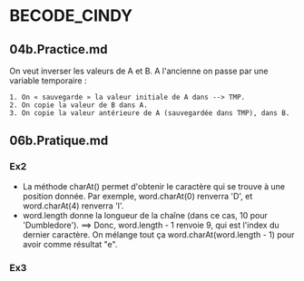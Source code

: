 # BECODE_CINDY

## 04b.Practice.md

On veut inverser les valeurs de A et B.
A l'ancienne on passe par une variable temporaire :

    1. On « sauvegarde » la valeur initiale de A dans --> TMP.
    2. On copie la valeur de B dans A.
    3. On copie la valeur antérieure de A (sauvegardée dans TMP), dans B.

## 06b.Pratique.md
### Ex2
- La méthode charAt() permet d'obtenir le caractère qui se trouve à une position donnée. Par exemple, word.charAt(0) renverra 'D', et word.charAt(4) renverra 'l'.
- word.length donne la longueur de la chaîne (dans ce cas, 10 pour 'Dumbledore').
==> Donc, word.length - 1 renvoie 9, qui est l'index du dernier caractère.
On mélange tout ça word.charAt(word.length - 1) pour avoir comme résultat "e".

### Ex3
